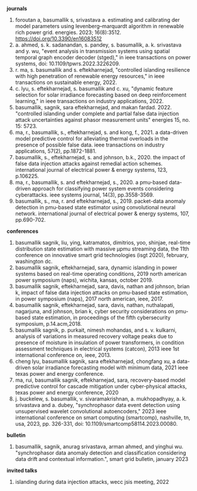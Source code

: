 
**journals**
1. foroutan a, basumallik s, srivastava a. estimating and calibrating der model parameters using levenberg–marquardt algorithm in renewable rich power grid. energies. 2023; 16(8):3512. https://doi.org/10.3390/en16083512
2. a. ahmed, s. k. sadanandan, s. pandey, s. basumallik, a. k. srivastava and y. wu, "event analysis in transmission systems using spatial temporal graph encoder decoder (stged)," in ieee transactions on power systems, doi: 10.1109/tpwrs.2022.3226209.
3. r. ma, s. basumallik and s. eftekharnejad, "controlled islanding resilience with high penetration of renewable energy resources," in ieee transactions on sustainable energy, 2022.
4. c. lyu, s. eftekharnejad, s. basumallik and c. xu, "dynamic feature selection for solar irradiance forecasting based on deep reinforcement learning," in ieee transactions on industry applications, 2022.
5. basumallik, sagnik, sara eftekharnejad, and makan fardad. 2022. "controlled islanding under complete and partial false data injection attack uncertainties against phasor measurement units" energies 15, no. 15: 5723.
6. ma, r., basumallik, s., eftekharnejad, s. and kong, f., 2021. a data-driven model predictive control for alleviating thermal overloads in the presence of possible false data. ieee transactions on industry applications, 57(2), pp.1872-1881.
7. basumallik, s., eftekharnejad, s. and johnson, b.k., 2020. the impact of false data injection attacks against remedial action schemes. international journal of electrical power & energy systems, 123, p.106225.
8. ma, r., basumallik, s. and eftekharnejad, s., 2020. a pmu-based data-driven approach for classifying power system events considering cyberattacks. ieee systems journal, 14(3), pp.3558-3569.
9. basumallik, s., ma, r. and eftekharnejad, s., 2019. packet-data anomaly detection in pmu-based state estimator using convolutional neural network. international journal of electrical power & energy systems, 107, pp.690-702.

**conferences**

1. basumallik sagnik, liu, ying, katramatos, dimitrios, yoo, shinjae, real-time distribution state estimation with massive
μpmu streaming data, the 11th conference on innovative smart grid technologies (isgt 2020), february, washington dc.
2. basumallik sagnik, eftekharnejad, sara, dynamic islanding in power systems based on real-time operating conditions,
2019 north american power symposium (naps), wichita, kansas, october 2019.
3. basumallik sagnik, eftekharnejad, sara, davis, nathan and johnson, brian k, impact of false data injection attacks on
pmu-based state estimation, in power symposium (naps), 2017 north american, ieee, 2017.
4. basumallik sagnik, eftekharnejad, sara, davis, nathan, nuthalapati, nagarjuna, and johnson, brian k, cyber security
considerations on pmu-based state estimation, in proceedings of the fifth cybersecurity symposium, p.14.acm,2018.
5. basumallik sagnik, p. purkait, nimesh mohandas, and s. v. kulkarni, analysis of variations in measured recovery voltage
peaks due to presence of moisture in insulation of power transformers, in condition assessment techniques in electrical systems
(catcon), 2013 ieee 1st international conference on, ieee, 2013.
6. cheng lyu, basumallik sagnik, sara eftekharnejad, chongfang xu, a data-driven solar irradiance forecasting model with
minimum data, 2021 ieee texas power and energy conference.
7. ma, rui, basumallik sagnik, eftekharnejad, sara, recovery-based model predictive control for cascade mitigation under
cyber-physical attacks, texas power and energy conference, 2020
8. j. buckelew, s. basumallik, v. sivaramakrishnan, a. mukhopadhyay, a. k. srivastava and a. dubey, "synchrophasor data event detection using unsupervised wavelet convolutional autoencoders," 2023 ieee international conference on smart computing (smartcomp), nashville, tn, usa, 2023, pp. 326-331, doi: 10.1109/smartcomp58114.2023.00080.

**bulletin**

1. basumallik, sagnik, anurag srivastava, arman ahmed, and yinghui wu. "synchrophasor data anomaly detection and classification considering data drift and contextual information.", smart grid bulletin, january 2023

**invited talks**

1. islanding during data injection attacks, wecc jsis meeting, 2022

